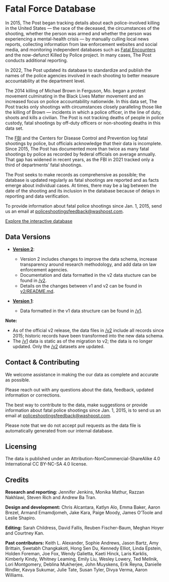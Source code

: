 # Fatal Force Database

In 2015, The Post began tracking details about each police-involved killing in the United States — the race of the deceased, the circumstances of the shooting, whether the person was armed and whether the person was experiencing a mental-health crisis — by manually culling local news reports, collecting information from law enforcement websites and social media, and monitoring independent databases such as [Fatal Encounters](https://fatalencounters.org/) and the now-defunct Killed by Police project. In many cases, The Post conducts additional reporting.

In 2022, The Post updated its database to standardize and publish the names of the police agencies involved in each shooting to better measure accountability at the department level.

The 2014 killing of Michael Brown in Ferguson, Mo. began a protest movement culminating in the Black Lives Matter movement and an increased focus on police accountability nationwide. In this data set, The Post tracks only shootings with circumstances closely paralleling those like the killing of Brown — incidents in which a police officer, in the line of duty, shoots and kills a civilian. The Post is not tracking deaths of people in police custody, fatal shootings by off-duty officers or non-shooting deaths in this data set.

The [FBI](https://www.fbi.gov/services/cjis/ucr/use-of-force) and the Centers for Disease Control and Prevention log fatal shootings by police, but officials acknowledge that their data is incomplete. Since 2015, The Post has documented more than twice as many fatal shootings by police as recorded by federal officials on average annually. That gap has widened in recent years, as the FBI in 2021 tracked only a third of departments’ fatal shootings.

The Post seeks to make records as comprehensive as possible; the database is updated regularly as fatal shootings are reported and as facts emerge about individual cases. At times, there may be a lag between the date of the shooting and its inclusion in the database because of delays in reporting and data verification.

To provide information about fatal police shootings since Jan. 1, 2015, send us an email at policeshootingsfeedback@washpost.com.

[Explore the interactive database](https://www.washingtonpost.com/graphics/investigations/police-shootings-database/)


## Data Versions

- **[Version 2](v2/)**:
    - Version 2 includes changes to improve the data schema, increase transparency around research methodology, and add data on law enforcement agencies.
    - Documentation and data formatted in the v2 data stucture can be found in [/v2](v2/).
    - Details on the changes between v1 and v2 can be found in [v2/README.md](v2/README.md).

- **[Version 1]((v2/))**:
    - Data formatted in the v1 data structure can be found in [/v1](v1/).

**Note:**

- As of the official v2 release, the data files in [/v2](v2/) include all records since 2015; historic records have been transformed into the new data schema.
- The [/v1](v1/) data is static as of the migration to v2; the data is no longer updated. Only the [/v2](v2/) datasets are updated.



## Contact & Contributing

We welcome assistance in making the our data as complete and accurate as possible.

Please reach out with any questions about the data, feedback, updated information or corrections.

The best way to contribute to the data, make suggestions or provide information about fatal police shootings since Jan. 1, 2015, is to send us an email at policeshootingsfeedback@washpost.com.

Please note that we do not accept pull requests as the data file is automatically generated from our internal database.


## Licensing

The data is published under an Attribution-NonCommercial-ShareAlike 4.0 International CC BY-NC-SA 4.0 license.


## Credits

**Research and reporting:** Jennifer Jenkins, Monika Mathur, Razzan Nakhlawi, Steven Rich and Andrew Ba Tran.

**Design and development:** Chris Alcantara, Katlyn Alo, Emma Baker, Aaron Brezel, Armand Emamdjomeh, Jake Kara, Paige Moody, James O’Toole and Leslie Shapiro.

**Editing:** Sarah Childress, David Fallis, Reuben Fischer-Baum, Meghan Hoyer and Courtney Kan.

**Past contributors:** Keith L. Alexander, Sophie Andrews, Jason Bartz, Amy Brittain, Swetabh Changkakoti, Hong Sen Du, Kennedy Elliot, Linda Epstein, Holden Foreman, Joe Fox, Wendy Galietta, Kaeti Hinck, Laris Karklis, Kimberly Kindy, Whitney Leaming, Emily Liu, Wesley Lowery, Ted Mellnik, Lori Montgomery, Deblina Mukherjee, John Muyskens, Erik Reyna, Danielle Rindler, Kavya Sukumar, Julie Tate, Susan Tyler, Divya Verma, Aaron Williams.
